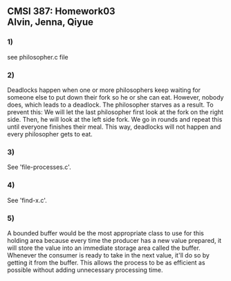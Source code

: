 ## **CMSI 387: Homework03 <br> Alvin, Jenna, Qiyue**

### 1)

see philosopher.c file

### 2)

Deadlocks happen when one or more philosophers keep waiting for someone else to put down their fork so he or she can eat. However, nobody does, which leads to a deadlock. The philosopher starves as a result. To prevent this: We will let the last philosopher first look at the fork on the right side. Then, he will look at the left side fork. We go in rounds and repeat this until everyone finishes their meal. This way, deadlocks will not happen and every philosopher gets to eat.

### 3)

See 'file-processes.c'.

### 4)

See 'find-x.c'. 

### 5)

A bounded buffer would be the most appropriate class to use for this holding area because every time the producer has a new value prepared, it will store the value into an immediate storage area called the buffer. Whenever the consumer is ready to take in the next value, it'll do so by getting it from the buffer. This allows the process to be as efficient as possible without adding unnecessary processing time.
